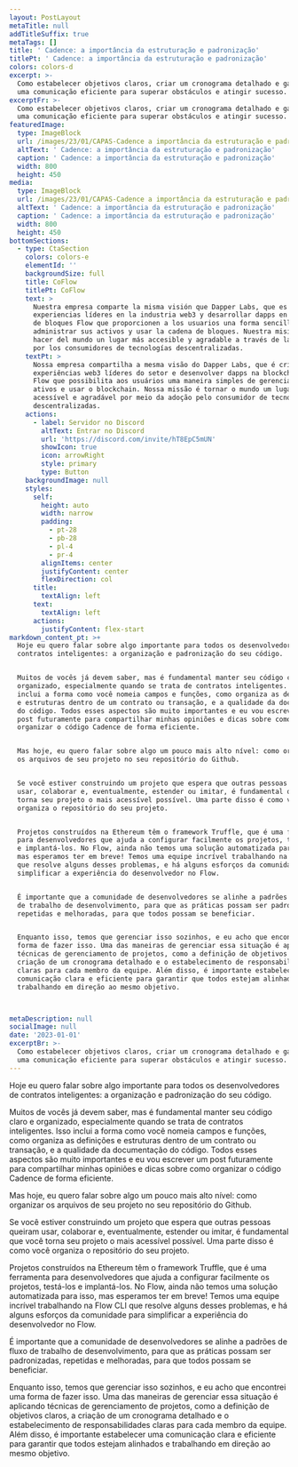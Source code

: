 ```yaml
---
layout: PostLayout
metaTitle: null
addTitleSuffix: true
metaTags: []
title: ' Cadence: a importância da estruturação e padronização'
titlePt: ' Cadence: a importância da estruturação e padronização'
colors: colors-d
excerpt: >-
  Como estabelecer objetivos claros, criar um cronograma detalhado e garantir
  uma comunicação eficiente para superar obstáculos e atingir sucesso.
excerptFr: >-
  Como estabelecer objetivos claros, criar um cronograma detalhado e garantir
  uma comunicação eficiente para superar obstáculos e atingir sucesso.
featuredImage:
  type: ImageBlock
  url: /images/23/01/CAPAS-Cadence a importância da estruturação e padronização.png
  altText: ' Cadence: a importância da estruturação e padronização'
  caption: ' Cadence: a importância da estruturação e padronização'
  width: 800
  height: 450
media:
  type: ImageBlock
  url: /images/23/01/CAPAS-Cadence a importância da estruturação e padronização.png
  altText: ' Cadence: a importância da estruturação e padronização'
  caption: ' Cadence: a importância da estruturação e padronização'
  width: 800
  height: 450
bottomSections:
  - type: CtaSection
    colors: colors-e
    elementId: ''
    backgroundSize: full
    title: CoFlow
    titlePt: CoFlow
    text: >
      Nuestra empresa comparte la misma visión que Dapper Labs, que es crear
      experiencias líderes en la industria web3 y desarrollar dapps en la cadena
      de bloques Flow que proporcionen a los usuarios una forma sencilla de
      administrar sus activos y usar la cadena de bloques. Nuestra misión es
      hacer del mundo un lugar más accesible y agradable a través de la adopción
      por los consumidores de tecnologías descentralizadas.
    textPt: >
      Nossa empresa compartilha a mesma visão do Dapper Labs, que é criar
      experiências web3 líderes do setor e desenvolver dapps na blockchain da
      Flow que possibilita aos usuários uma maneira simples de gerenciar seus
      ativos e usar o blockchain. Nossa missão é tornar o mundo um lugar mais
      acessível e agradável por meio da adoção pelo consumidor de tecnologias
      descentralizadas.
    actions:
      - label: Servidor no Discord
        altText: Entrar no Discord
        url: 'https://discord.com/invite/hT8EpC5mUN'
        showIcon: true
        icon: arrowRight
        style: primary
        type: Button
    backgroundImage: null
    styles:
      self:
        height: auto
        width: narrow
        padding:
          - pt-28
          - pb-28
          - pl-4
          - pr-4
        alignItems: center
        justifyContent: center
        flexDirection: col
      title:
        textAlign: left
      text:
        textAlign: left
      actions:
        justifyContent: flex-start
markdown_content_pt: >+
  Hoje eu quero falar sobre algo importante para todos os desenvolvedores de
  contratos inteligentes: a organização e padronização do seu código.


  Muitos de vocês já devem saber, mas é fundamental manter seu código claro e
  organizado, especialmente quando se trata de contratos inteligentes. Isso
  inclui a forma como você nomeia campos e funções, como organiza as definições
  e estruturas dentro de um contrato ou transação, e a qualidade da documentação
  do código. Todos esses aspectos são muito importantes e eu vou escrever um
  post futuramente para compartilhar minhas opiniões e dicas sobre como
  organizar o código Cadence de forma eficiente.


  Mas hoje, eu quero falar sobre algo um pouco mais alto nível: como organizar
  os arquivos de seu projeto no seu repositório do Github.


  Se você estiver construindo um projeto que espera que outras pessoas queiram
  usar, colaborar e, eventualmente, estender ou imitar, é fundamental que você
  torna seu projeto o mais acessível possível. Uma parte disso é como você
  organiza o repositório do seu projeto.


  Projetos construídos na Ethereum têm o framework Truffle, que é uma ferramenta
  para desenvolvedores que ajuda a configurar facilmente os projetos, testá-los
  e implantá-los. No Flow, ainda não temos uma solução automatizada para isso,
  mas esperamos ter em breve! Temos uma equipe incrível trabalhando na Flow CLI
  que resolve alguns desses problemas, e há alguns esforços da comunidade para
  simplificar a experiência do desenvolvedor no Flow.


  É importante que a comunidade de desenvolvedores se alinhe a padrões de fluxo
  de trabalho de desenvolvimento, para que as práticas possam ser padronizadas,
  repetidas e melhoradas, para que todos possam se beneficiar.


  Enquanto isso, temos que gerenciar isso sozinhos, e eu acho que encontrei uma
  forma de fazer isso. Uma das maneiras de gerenciar essa situação é aplicando
  técnicas de gerenciamento de projetos, como a definição de objetivos claros, a
  criação de um cronograma detalhado e o estabelecimento de responsabilidades
  claras para cada membro da equipe. Além disso, é importante estabelecer uma
  comunicação clara e eficiente para garantir que todos estejam alinhados e
  trabalhando em direção ao mesmo objetivo.



metaDescription: null
socialImage: null
date: '2023-01-01'
excerptBr: >-
  Como estabelecer objetivos claros, criar um cronograma detalhado e garantir
  uma comunicação eficiente para superar obstáculos e atingir sucesso.
---
```

Hoje eu quero falar sobre algo importante para todos os desenvolvedores de contratos inteligentes: a organização e padronização do seu código.

Muitos de vocês já devem saber, mas é fundamental manter seu código claro e organizado, especialmente quando se trata de contratos inteligentes. Isso inclui a forma como você nomeia campos e funções, como organiza as definições e estruturas dentro de um contrato ou transação, e a qualidade da documentação do código. Todos esses aspectos são muito importantes e eu vou escrever um post futuramente para compartilhar minhas opiniões e dicas sobre como organizar o código Cadence de forma eficiente.

Mas hoje, eu quero falar sobre algo um pouco mais alto nível: como organizar os arquivos de seu projeto no seu repositório do Github.

Se você estiver construindo um projeto que espera que outras pessoas queiram usar, colaborar e, eventualmente, estender ou imitar, é fundamental que você torna seu projeto o mais acessível possível. Uma parte disso é como você organiza o repositório do seu projeto.

Projetos construídos na Ethereum têm o framework Truffle, que é uma ferramenta para desenvolvedores que ajuda a configurar facilmente os projetos, testá-los e implantá-los. No Flow, ainda não temos uma solução automatizada para isso, mas esperamos ter em breve! Temos uma equipe incrível trabalhando na Flow CLI que resolve alguns desses problemas, e há alguns esforços da comunidade para simplificar a experiência do desenvolvedor no Flow.

É importante que a comunidade de desenvolvedores se alinhe a padrões de fluxo de trabalho de desenvolvimento, para que as práticas possam ser padronizadas, repetidas e melhoradas, para que todos possam se beneficiar.

Enquanto isso, temos que gerenciar isso sozinhos, e eu acho que encontrei uma forma de fazer isso. Uma das maneiras de gerenciar essa situação é aplicando técnicas de gerenciamento de projetos, como a definição de objetivos claros, a criação de um cronograma detalhado e o estabelecimento de responsabilidades claras para cada membro da equipe. Além disso, é importante estabelecer uma comunicação clara e eficiente para garantir que todos estejam alinhados e trabalhando em direção ao mesmo objetivo.

